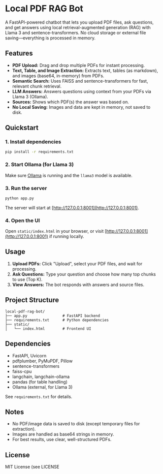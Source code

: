 # Local PDF RAG Bot

A FastAPI-powered chatbot that lets you upload PDF files, ask questions, and get answers using local retrieval-augmented generation (RAG) with Llama 3 and sentence-transformers. No cloud storage or external file saving—everything is processed in memory.

## Features

- **PDF Upload:** Drag and drop multiple PDFs for instant processing.
- **Text, Table, and Image Extraction:** Extracts text, tables (as markdown), and images (base64, in-memory) from PDFs.
- **Semantic Search:** Uses FAISS and sentence-transformers for fast, relevant chunk retrieval.
- **LLM Answers:** Answers questions using context from your PDFs via Llama 3 (Ollama).
- **Sources:** Shows which PDF(s) the answer was based on.
- **No Local Saving:** Images and data are kept in memory, not saved to disk.

## Quickstart

### 1. Install dependencies

```bash
pip install -r requirements.txt
```

### 2. Start Ollama (for Llama 3)

Make sure [Ollama](https://ollama.com/) is running and the `llama3` model is available.

### 3. Run the server

```bash
python app.py
```

The server will start at [http://127.0.0.1:8001](http://127.0.0.1:8001).

### 4. Open the UI

Open `static/index.html` in your browser, or visit [http://127.0.0.1:8001](http://127.0.0.1:8001) if running locally.

## Usage

1. **Upload PDFs:** Click "Upload", select your PDF files, and wait for processing.
2. **Ask Questions:** Type your question and choose how many top chunks to use (Top K).
3. **View Answers:** The bot responds with answers and source files.

## Project Structure

```
local-pdf-rag-bot/
├── app.py                # FastAPI backend
├── requirements.txt      # Python dependencies
├── static/
│   └── index.html        # Frontend UI
```

## Dependencies

- FastAPI, Uvicorn
- pdfplumber, PyMuPDF, Pillow
- sentence-transformers
- faiss-cpu
- langchain, langchain-ollama
- pandas (for table handling)
- Ollama (external, for Llama 3)

See `requirements.txt` for details.

## Notes

- No PDF/image data is saved to disk (except temporary files for extraction).
- Images are handled as base64 strings in memory.
- For best results, use clear, well-structured PDFs.

## License

MIT License (see LICENSE